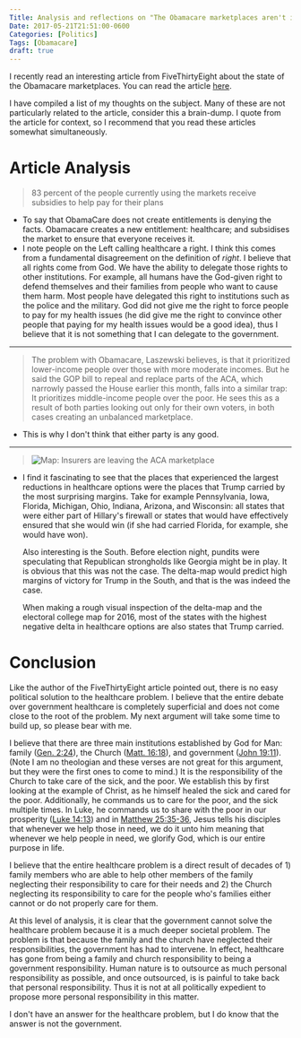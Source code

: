 ```yaml
---
Title: Analysis and reflections on "The Obamacare marketplaces aren't in a death spiral"
Date: 2017-05-21T21:51:00-0600
Categories: [Politics]
Tags: [Obamacare]
draft: true
---
```


I recently read an interesting article from FiveThirtyEight about the state of
the Obamacare marketplaces. You can read the article
[here](https://fivethirtyeight.com/features/the-obamacare-marketplaces-arent-in-a-death-spiral/).

I have compiled a list of my thoughts on the subject. Many of these are
not particularly related to the article, consider this a brain-dump. I
quote from the article for context, so I recommend that you read these
articles somewhat simultaneously.

Article Analysis
================

> 83 percent of the people currently using the markets receive subsidies
> to help pay for their plans

-   To say that ObamaCare does not create entitlements is denying the
    facts. Obamacare creates a new entitlement: healthcare; and subsidises the
    market to ensure that everyone receives it.
-   I note people on the Left calling healthcare a right. I think this
    comes from a fundamental disagreement on the definition of *right*.  I
    believe that all rights come from God. We have the ability to delegate those
    rights to other institutions. For example, all humans have the God-given
    right to defend themselves and their families from people who want to cause
    them harm. Most people have delegated this right to institutions such as the
    police and the military. God did not give me the right to force people to
    pay for my health issues (he did give me the right to convince other people
    that paying for my health issues would be a good idea), thus I believe that
    it is not something that I can delegate to the government.

---

> The problem with Obamacare, Laszewski believes, is that it prioritized
> lower-income people over those with more moderate incomes. But he said
> the GOP bill to repeal and replace parts of the ACA, which narrowly
> passed the House earlier this month, falls into a similar trap: It
> prioritizes middle-income people over the poor. He sees this as a
> result of both parties looking out only for their own voters, in both
> cases creating an unbalanced marketplace.

-   This is why I don't think that either party is any good.

---

> ![Map: Insurers are leaving the ACA marketplace](https://fivethirtyeight.com/wp-content/uploads/2017/05/ambj-marketplace-0512-1.png?w=1024)

-   I find it fascinating to see that the places that experienced the
    largest reductions in healthcare options were the places that Trump carried
    by the most surprising margins. Take for example Pennsylvania, Iowa,
    Florida, Michigan, Ohio, Indiana, Arizona, and Wisconsin: all states that
    were either part of Hillary's firewall or states that would have effectively
    ensured that she would win (if she had carried Florida, for example, she
    would have won).

    Also interesting is the South. Before election night, pundits were
    speculating that Republican strongholds like Georgia might be in play. It is
    obvious that this was not the case. The delta-map would predict high margins
    of victory for Trump in the South, and that is the was indeed the case.

    When making a rough visual inspection of the delta-map and the electoral
    college map for 2016, most of the states with the highest negative delta in
    healthcare options are also states that Trump carried.

Conclusion
==========

Like the author of the FiveThirtyEight article pointed out, there is no easy
political solution to the healthcare problem. I believe that the entire debate
over government healthcare is completely superficial and does not come close to
the root of the problem. My next argument will take some time to build up, so
please bear with me.

I believe that there are three main institutions established by God for Man:
family ([Gen. 2:24](https://www.bible.com/bible/59/GEN.2.24.ESV)), the Church
([Matt.  16:18](https://www.bible.com/bible/59/MAT.16.18.ESV)), and government
([John 19:11](https://www.bible.com/bible/59/JHN.19.11.ESV)). (Note I am no
theologian and these verses are not great for this argument, but they were the
first ones to come to mind.) It is the responsibility of the Church to take care
of the sick, and the poor. We establish this by first looking at the example of
Christ, as he himself healed the sick and cared for the poor. Additionally, he
commands us to care for the poor, and the sick multiple times. In Luke, he
commands us to share with the poor in our prosperity ([Luke
14:13](https://www.bible.com/bible/59/LUK.14.13.ESV)) and in [Matthew
25:35-36](https://www.bible.com/bible/59/MAT.25.35-40.ESV), Jesus tells his
disciples that whenever we help those in need, we do it unto him meaning that
whenever we help people in need, we glorify God, which is our entire purpose in
life.

I believe that the entire healthcare problem is a direct result of decades of 1)
family members who are able to help other members of the family neglecting their
responsibility to care for their needs and 2) the Church neglecting its
responsibility to care for the people who's families either cannot or do not
properly care for them.

At this level of analysis, it is clear that the government cannot solve the
healthcare problem because it is a much deeper societal problem. The problem is
that because the family and the church have neglected their responsibilities,
the government has had to intervene. In effect, healthcare has gone from being a
family and church responsibility to being a government responsibility. Human
nature is to outsource as much personal responsibility as possible, and once
outsourced, is is painful to take back that personal responsibility. Thus it is
not at all politically expedient to propose more personal responsibility in this
matter.

I don't have an answer for the healthcare problem, but I do know that the answer
is not the government.
